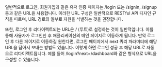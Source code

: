 일반적으로 로그인, 회원가입과 같은 유저 인증 페이지는 /login 또는 /signin, /signup 등과 같은 URL을 사용합니다. 이러한 URL 구성은 일반적으로 RESTful API 디자인 규칙을 따르며, URL 경로의 일부로 자원을 식별하는 것을 권장합니다.

또한, 로그인 후 리다이렉트되는 URL은 / (루트)로 설정하는 것이 일반적입니다. 이를 통해 사용자가 로그인한 후 애플리케이션의 메인 페이지로 이동하게 됩니다. 만약 로그인 후 다른 페이지로 이동하길 원한다면, 로그인 페이지에서 next 쿼리 파라미터에 해당 URL을 담아서 보내는 방법도 있습니다. 이렇게 하면 로그인 성공 후 해당 URL로 자동으로 리다이렉트됩니다. 예를 들어 /login?next=/dashboard와 같은 형식으로 URL을 구성할 수 있습니다.
